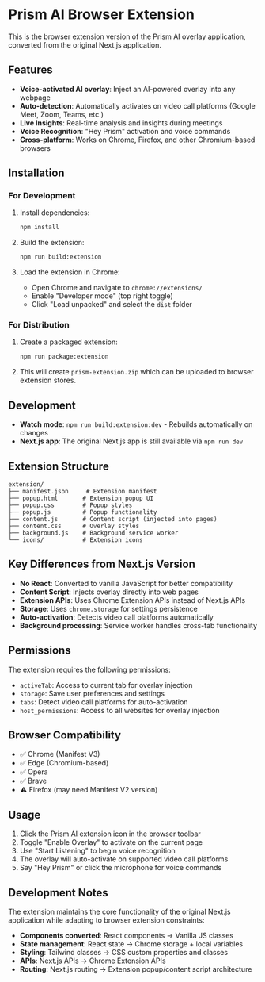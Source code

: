 # Prism AI Browser Extension

This is the browser extension version of the Prism AI overlay application, converted from the original Next.js application.

## Features

- **Voice-activated AI overlay**: Inject an AI-powered overlay into any webpage
- **Auto-detection**: Automatically activates on video call platforms (Google Meet, Zoom, Teams, etc.)
- **Live Insights**: Real-time analysis and insights during meetings
- **Voice Recognition**: "Hey Prism" activation and voice commands
- **Cross-platform**: Works on Chrome, Firefox, and other Chromium-based browsers

## Installation

### For Development

1. Install dependencies:

   ```bash
   npm install
   ```

2. Build the extension:

   ```bash
   npm run build:extension
   ```

3. Load the extension in Chrome:
   - Open Chrome and navigate to `chrome://extensions/`
   - Enable "Developer mode" (top right toggle)
   - Click "Load unpacked" and select the `dist` folder

### For Distribution

1. Create a packaged extension:

   ```bash
   npm run package:extension
   ```

2. This will create `prism-extension.zip` which can be uploaded to browser extension stores.

## Development

- **Watch mode**: `npm run build:extension:dev` - Rebuilds automatically on changes
- **Next.js app**: The original Next.js app is still available via `npm run dev`

## Extension Structure

```
extension/
├── manifest.json     # Extension manifest
├── popup.html       # Extension popup UI
├── popup.css        # Popup styles
├── popup.js         # Popup functionality
├── content.js       # Content script (injected into pages)
├── content.css      # Overlay styles
├── background.js    # Background service worker
└── icons/           # Extension icons
```

## Key Differences from Next.js Version

- **No React**: Converted to vanilla JavaScript for better compatibility
- **Content Script**: Injects overlay directly into web pages
- **Extension APIs**: Uses Chrome Extension APIs instead of Next.js APIs
- **Storage**: Uses `chrome.storage` for settings persistence
- **Auto-activation**: Detects video call platforms automatically
- **Background processing**: Service worker handles cross-tab functionality

## Permissions

The extension requires the following permissions:

- `activeTab`: Access to current tab for overlay injection
- `storage`: Save user preferences and settings
- `tabs`: Detect video call platforms for auto-activation
- `host_permissions`: Access to all websites for overlay injection

## Browser Compatibility

- ✅ Chrome (Manifest V3)
- ✅ Edge (Chromium-based)
- ✅ Opera
- ✅ Brave
- ⚠️ Firefox (may need Manifest V2 version)

## Usage

1. Click the Prism AI extension icon in the browser toolbar
2. Toggle "Enable Overlay" to activate on the current page
3. Use "Start Listening" to begin voice recognition
4. The overlay will auto-activate on supported video call platforms
5. Say "Hey Prism" or click the microphone for voice commands

## Development Notes

The extension maintains the core functionality of the original Next.js application while adapting to browser extension constraints:

- **Components converted**: React components → Vanilla JS classes
- **State management**: React state → Chrome storage + local variables
- **Styling**: Tailwind classes → CSS custom properties and classes
- **APIs**: Next.js APIs → Chrome Extension APIs
- **Routing**: Next.js routing → Extension popup/content script architecture
